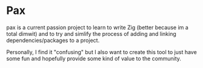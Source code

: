 # Pax 

pax is a current passion project to learn to write Zig (better because im a total dimwit) and to 
try and simlify the process of adding and linking dependencies/packages to a project.

Personally, I find it "confusing" but I also want to create this tool to just have some fun and 
hopefully provide some kind of value to the community.
